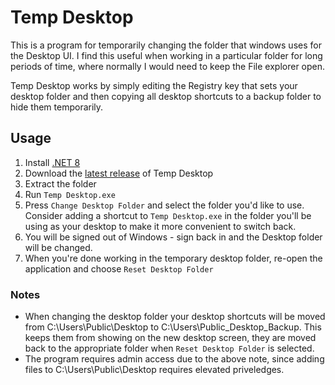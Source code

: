 # Temp Desktop
This is a program for temporarily changing the folder that windows uses for the Desktop UI. I find this useful when working in a particular folder for long periods of time, where normally I would need to keep the File explorer open. 

Temp Desktop works by simply editing the Registry key that sets your desktop folder and then copying all desktop shortcuts to a backup folder to hide them temporarily. 

## Usage
1. Install [.NET 8](https://dotnet.microsoft.com/en-us/download/dotnet/8.0)
2. Download the [latest release](https://github.com/giplgwm/Temporary-Desktop/releases/latest) of Temp Desktop
3. Extract the folder
4. Run `Temp Desktop.exe`
5. Press `Change Desktop Folder` and select the folder you'd like to use. Consider adding a shortcut to `Temp Desktop.exe` in the folder you'll be using as your desktop to make it more convenient to switch back.
6. You will be signed out of Windows - sign back in and the Desktop folder will be changed.
7. When you're done working in the temporary desktop folder, re-open the application and choose `Reset Desktop Folder`

### Notes
- When changing the desktop folder your desktop shortcuts will be moved from C:\Users\Public\Desktop to C:\Users\Public_Desktop_Backup. This keeps them from showing on the new desktop screen, they are moved back to the appropriate folder when `Reset Desktop Folder` is selected.
- The program requires admin access due to the above note, since adding files to C:\Users\Public\Desktop requires elevated priveledges.
